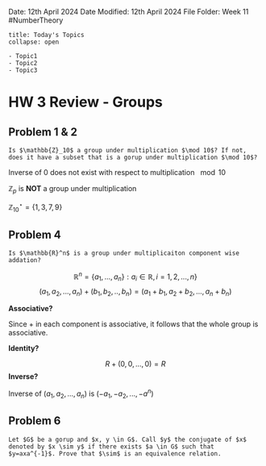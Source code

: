 Date: 12th April 2024
Date Modified: 12th April 2024
File Folder: Week 11
#NumberTheory

```ad-abstract
title: Today's Topics
collapse: open

- Topic1
- Topic2
- Topic3

```

# HW 3 Review - Groups

## Problem 1 & 2

```ad-question
Is $\mathbb{Z}_10$ a group under multiplication $\mod 10$? If not, does it have a subset that is a gorup under multiplication $\mod 10$?
```

Inverse of $0$ does not exist with respect to multiplication $\mod 10$

$\mathbb{Z}_p$ is **NOT** a group under multiplication

$\mathbb{Z}_{10}^\star = \{1, 3, 7, 9\}$

## Problem 4

```ad-question
Is $\mathbb{R}^n$ is a group under multiplicaiton component wise addation?
```
$$\mathbb{R}^n = \{a_1,...,a_n\}: a_i \in \mathbb{R}, i=1,2,...,n\}$$
$$(a_1, a_2,...,a_n)+(b_1,b_2,..,b_n) = (a_1+b_1,a_2+b_2,...,a_n+b_n)$$

**Associative?**

Since $+$ in each component is associative, it follows that the whole group is associative.

**Identity?**

$$R+(0,0,...,0) = R$$
**Inverse?**

Inverse of $(a_1, a_2,...,a_n)$ is $(-a_1, -a_2,...,-a^n)$

## Problem 6

```ad-question
Let $G$ be a gorup and $x, y \in G$. Call $y$ the conjugate of $x$ denoted by $x \sim y$ if there exists $a \in G$ such that $y=axa^{-1}$. Prove that $\sim$ is an equivalence relation.
```

